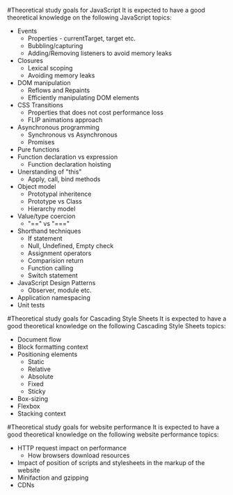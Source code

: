 #Theoretical study goals for JavaScript
It is expected to have a good theoretical knowledge on the following JavaScript topics:

* Events
    * Properties - currentTarget, target etc.
    * Bubbling/capturing
    * Adding/Removing listeners to avoid memory leaks
* Closures
    * Lexical scoping
    * Avoiding memory leaks
* DOM manipulation
    * Reflows and Repaints
    * Efficiently manipulating DOM elements
* CSS Transitions
    * Properties that does not cost performance loss
    * FLIP animations approach
* Asynchronous programming
    * Synchronous vs Asynchronous
    * Promises
* Pure functions
* Function declaration vs expression
    * Function declaration hoisting 
* Unerstanding of "this"
    * Apply, call, bind methods
* Object model
    * Prototypal inheritence
    * Prototype vs Class
    * Hierarchy model
* Value/type coercion
    * "==" vs "==="
* Shorthand techniques
    * If statement
    * Null, Undefined, Empty check
    * Assignment operators
    * Comparision return
    * Function calling
    * Switch statement
* JavaScript Design Patterns
    * Observer, module etc.
* Application namespacing
* Unit tests

#Theoretical study goals for Cascading Style Sheets
It is expected to have a good theoretical knowledge on the following Cascading Style Sheets topics:

* Document flow
* Block formatting context
* Positioning elements
    * Static
    * Relative
    * Absolute
    * Fixed
    * Sticky
* Box-sizing
* Flexbox
* Stacking context

#Theoretical study goals for website performance
It is expected to have a good theoretical knowledge on the following website performance topics:

* HTTP request impact on performance
    * How browsers download resources
* Impact of position of scripts and stylesheets in the markup of the website
* Minifaction and gzipping
* CDNs